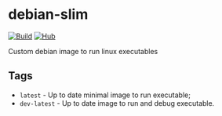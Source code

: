 # debian-slim

[![Build](https://github.com/DoumanAsh/debian-slim/actions/workflows/docker-image.yml/badge.svg?branch=master)](https://github.com/DoumanAsh/debian-slim/actions/workflows/docker-image.yml)
[![Hub](https://img.shields.io/badge/Docker-Hub-2496ed.svg)](https://hub.docker.com/r/douman/debian-slim/tags)

Custom debian image to run linux executables

## Tags

- `latest` - Up to date minimal image to run executable;
- `dev-latest` - Up to date image to run and debug executable.
